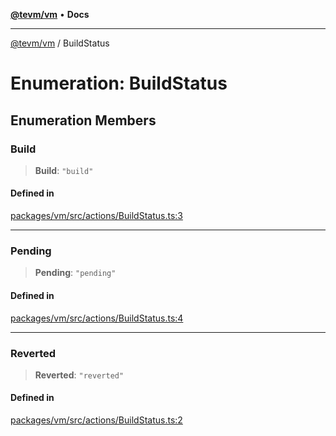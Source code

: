 [**@tevm/vm**](../README.md) • **Docs**

***

[@tevm/vm](../globals.md) / BuildStatus

# Enumeration: BuildStatus

## Enumeration Members

### Build

> **Build**: `"build"`

#### Defined in

[packages/vm/src/actions/BuildStatus.ts:3](https://github.com/evmts/tevm-monorepo/blob/main/packages/vm/src/actions/BuildStatus.ts#L3)

***

### Pending

> **Pending**: `"pending"`

#### Defined in

[packages/vm/src/actions/BuildStatus.ts:4](https://github.com/evmts/tevm-monorepo/blob/main/packages/vm/src/actions/BuildStatus.ts#L4)

***

### Reverted

> **Reverted**: `"reverted"`

#### Defined in

[packages/vm/src/actions/BuildStatus.ts:2](https://github.com/evmts/tevm-monorepo/blob/main/packages/vm/src/actions/BuildStatus.ts#L2)
